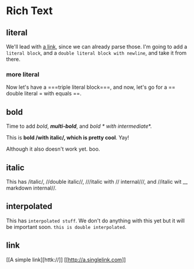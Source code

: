 # Rich Text


## literal

  We'll lead with [a link](http://example.com), since we can already
parse those. I'm going to add a ``literal block``, and a ``double literal
block with newline``, and take it from there. 


### more literal
Now let's have a ===triple literal block===, and now, let's
go for a == double literal = with equals ==.


## bold
Time to add *bold*, ***multi-bold***, and **bold * with* intermediate**.

This is **bold /with italic/, which is pretty cool**. Yay!

Although it also doesn't work yet. boo. 


## italic
This has /italic/, //double italic//, ///italic with // internal///,
and //italic wit __ markdown internal//. 


## interpolated
This has `interpolated stuff`.  We don't do anything with this
yet but it will be important soon. ``this is double interpolated``. 


## link
[[A simple link][httk://]] [[http://a.singlelink.com]]

